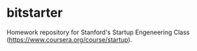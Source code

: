 bitstarter
==========
Homework repository for Stanford's Startup Engeneering Class (https://www.coursera.org/course/startup).
